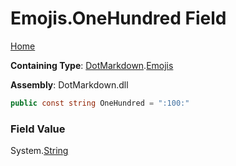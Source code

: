 # Emojis\.OneHundred Field

[Home](../../../README.md)

**Containing Type**: [DotMarkdown](../../README.md)\.[Emojis](../README.md)

**Assembly**: DotMarkdown\.dll

```csharp
public const string OneHundred = ":100:"
```

### Field Value

System\.[String](https://docs.microsoft.com/en-us/dotnet/api/system.string)